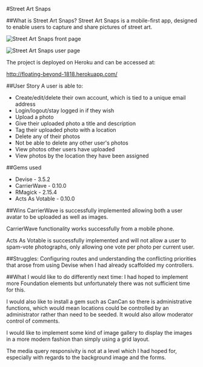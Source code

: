 #Street Art Snaps


##What is Street Art Snaps?
Street Art Snaps is a mobile-first app, designed to enable users to capture and share pictures of street art.

![Street Art Snaps front page](http://i.imgur.com/bcf8CDQ.png)

![Street Art Snaps user page](http://i.imgur.com/dIbgBOs.png)

The project is deployed on Heroku and can be accessed at:

<http://floating-beyond-1818.herokuapp.com/>

##User Story
A user is able to:
* Create/edit/delete their own account, which is tied to a unique email address
* Login/logout/stay logged in if they wish 
* Upload a photo
* Give their uploaded photo a title and description
* Tag their uploaded photo with a location
* Delete any of their photos
* Not be able to delete any other user's photos
* View photos other users have uploaded
* View photos by the location they have been assigned


##Gems used
* Devise - 3.5.2
* CarrierWave - 0.10.0
* RMagick - 2.15.4
* Acts As Votable - 0.10.0


##Wins
CarrierWave is successfully implemented allowing both a user avatar to be uploaded as well as images.

CarrierWave functionality works successfully from a mobile phone.

Acts As Votable is successfully implemented and will not allow a user to spam-vote photographs, only allowing one vote per photo per current user.

##Struggles:
Configuring routes and understanding the conflicting priorities that arose from using Devise when I had already scaffolded my controllers.


##What I would like to do differently next time:
I had hoped to implement more Foundation elements but unfortunately there was not sufficient time for this.

I would also like to install a gem such as CanCan so there is administrative functions, which would mean locations could be controlled by an administrator rather than need to be seeded.  It would also allow moderator control of comments.
	
I would like to implement some kind of image gallery to display the images in a more modern fashion than simply using a grid layout.

The media query responsivity is not at a level which I had hoped for, especially with regards to the background image and the forms.  

